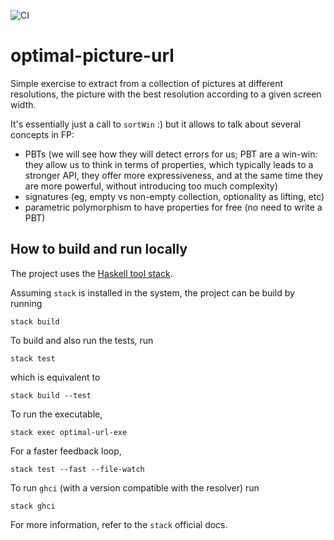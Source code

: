 ![CI](https://github.com/alessandrocandolini/optimal-picture-url/workflows/CI/badge.svg)

# optimal-picture-url

Simple exercise to extract from a collection of pictures at different resolutions, the picture with the best resolution according to a given screen width. 

It's essentially just a call to `sortWin` :) but it allows to talk about several concepts in FP:
* PBTs (we will see how they will detect errors for us; PBT are a win-win: they allow us to think in terms of properties, which typically leads to a stronger API, they offer more expressiveness, and at the same time they are more powerful, without introducing too much complexity) 
* signatures (eg, empty vs non-empty collection, optionality as lifting, etc) 
* parametric polymorphism to have properties for free (no need to write a PBT) 


## How to build and run locally

The project uses the [Haskell tool stack](https://docs.haskellstack.org/en/stable/README/).

Assuming `stack` is installed in the system, the project can be build by running
```
stack build
```
To build and also run the tests, run
```
stack test
```
which is equivalent to
```
stack build --test
```
To run the executable,
```
stack exec optimal-url-exe
```
For a faster feedback loop,
```
stack test --fast --file-watch
```
To run `ghci` (with a version compatible with the resolver) run
```
stack ghci
```
For more information, refer to the `stack` official docs.
